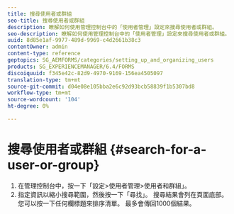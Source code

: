 ```yaml
---
title: 搜尋使用者或群組
seo-title: 搜尋使用者或群組
description: 瞭解如何使用管理控制台中的「使用者管理」設定來搜尋使用者或群組。
seo-description: 瞭解如何使用管理控制台中的「使用者管理」設定來搜尋使用者或群組。
uuid: 8d85e1af-9977-489d-9969-c4d2661b38c3
contentOwner: admin
content-type: reference
geptopics: SG_AEMFORMS/categories/setting_up_and_organizing_users
products: SG_EXPERIENCEMANAGER/6.4/FORMS
discoiquuid: f345e42c-82d9-4970-9169-156ea4505097
translation-type: tm+mt
source-git-commit: d04e08e105bba2e6c92d93bcb58839f1b5307bd8
workflow-type: tm+mt
source-wordcount: '104'
ht-degree: 0%

---
```



# 搜尋使用者或群組 {#search-for-a-user-or-group}

1. 在管理控制台中，按一下「設定>使用者管理>使用者和群組」。
1. 指定資訊以縮小搜尋範圍，然後按一下「尋找」。 搜尋結果會列在頁面底部。 您可以按一下任何欄標題來排序清單。 最多會傳回1000個結果。

